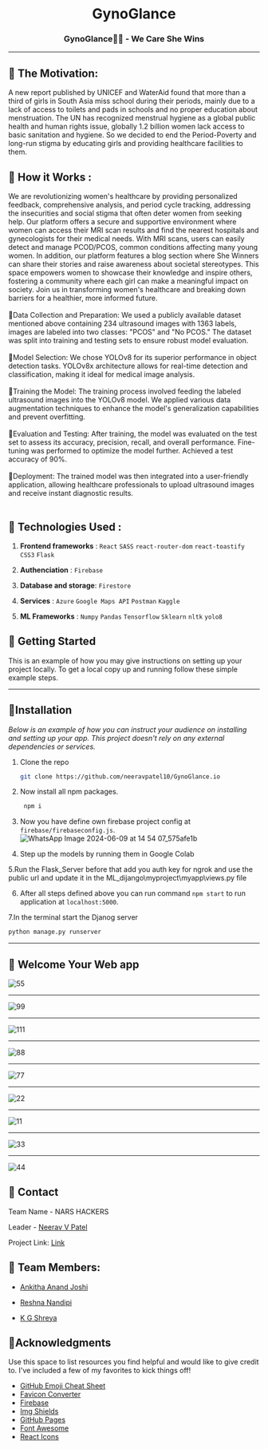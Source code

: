 
<h1 align="center">GynoGlance</b></h1>
<div align="center">
  <h3 align="center">GynoGlance🙍‍♀️ - We Care She Wins</h3>
</div>

---
## 💫 The Motivation:
A new report published by UNICEF and WaterAid found that more than a third of girls in South Asia miss school during their periods, mainly due to a lack of access to toilets and pads in schools and no proper education about menstruation. The UN has recognized menstrual hygiene as a global public health and human rights issue, globally 1.2 billion women lack access to basic sanitation and hygiene. So we decided to end the Period-Poverty and long-run stigma by educating girls and providing healthcare facilities to them.

## 💫 How it Works :
We are revolutionizing women's healthcare by providing personalized feedback, comprehensive analysis, and period cycle tracking, addressing the insecurities and social stigma that often deter women from seeking help. Our platform offers a secure and supportive environment where women can access their MRI scan results and find the nearest hospitals and gynecologists for their medical needs. With MRI scans, users can easily detect and manage PCOD/PCOS, common conditions affecting many young women.
In addition, our platform features a blog section where She Winners can share their stories and raise awareness about societal stereotypes. This space empowers women to showcase their knowledge and inspire others, fostering a community where each girl can make a meaningful impact on society. Join us in transforming women's healthcare and breaking down barriers for a healthier, more informed future.<br><br>
🌟Data Collection and Preparation: We used a publicly available dataset mentioned above containing 234 ultrasound images with 1363 labels, images are labeled into two classes: "PCOS" and "No PCOS." The dataset was split into training and testing sets to ensure robust model evaluation.<br><br>
🌟Model Selection: We chose YOLOv8 for its superior performance in object detection tasks. YOLOv8x architecture allows for real-time detection and classification, making it ideal for medical image analysis.<br><br>
🌟Training the Model: The training process involved feeding the labeled ultrasound images into the YOLOv8 model. We applied various data augmentation techniques to enhance the model's generalization capabilities and prevent overfitting.<br><br>
🌟Evaluation and Testing: After training, the model was evaluated on the test set to assess its accuracy, precision, recall, and overall performance. Fine-tuning was performed to optimize the model further. Achieved a test accuracy of 90%.<br><br>
🌟Deployment: The trained model was then integrated into a user-friendly application, allowing healthcare professionals to upload ultrasound images and receive instant diagnostic results.<br><br>

## 💫 Technologies Used :

1. **Frontend frameworks** : `React` `SASS` `react-router-dom` `react-toastify` `CSS3`  `Flask`

2. **Authenciation**       : `Firebase`

3. **Database and storage**: `Firestore` 

4. **Services**            : `Azure` `Google Maps API` `Postman` `Kaggle`  


5. **ML Frameworks**       : `Numpy` `Pandas` `Tensorflow` `Sklearn` `nltk` `yolo8`


## 💫 Getting Started

This is an example of how you may give instructions on setting up your project locally.
To get a local copy up and running follow these simple example steps.

---

## 💫Installation

_Below is an example of how you can instruct your audience on installing and setting up your app. This project doesn't rely on any external dependencies or services._

1. Clone the repo
   ```sh
   git clone https://github.com/neeravpatel10/GynoGlance.io
   ```
2. Now install all npm packages.
   ```sh
    npm i 
   ```
   
   
3. Now you have define own firebase project config at `firebase/firebaseconfig.js`.
![WhatsApp Image 2024-06-09 at 14 54 07_575afe1b](https://github.com/neeravpatel10/GynoGlance/assets/118677906/9210a3a2-6035-4522-847d-914d91c66d78)

4. Step up the models by running them in Google Colab

5.Run the Flask_Server before that add you auth key for ngrok and use the public url and update it in the ML_dijango\myproject\myapp\views.py file

6. After all steps defined above you can run command `npm start` to run application at `localhost:5000`.

7.In the terminal start the Djanog server
```sh
python manage.py runserver

```

---

## 💫 Welcome Your Web app

![55](https://github.com/neeravpatel10/GynoGlance/assets/118677906/270fd6d0-31c8-4bad-8cc1-15af63c3aac1)

---
![99](https://github.com/neeravpatel10/GynoGlance/assets/118677906/fdc5f3c3-eddf-4611-9517-795f65f37119)

---
![111](https://github.com/neeravpatel10/GynoGlance/assets/118677906/0d413fa7-b92f-4a81-b2fb-aa2f64b9ce35)

---
![88](https://github.com/neeravpatel10/GynoGlance/assets/118677906/f4f5fb6f-b7a2-48d8-aed7-53c319e74da2)

---
![77](https://github.com/neeravpatel10/GynoGlance/assets/118677906/745c6406-a657-4426-875f-16648cd452ec)

---
![22](https://github.com/neeravpatel10/GynoGlance/assets/118677906/ddc88a2e-f5f5-4d73-accb-36f5c48a4c3e)

---
![11](https://github.com/neeravpatel10/GynoGlance/assets/118677906/ba0b5202-65d8-4eae-bc1e-21da09ffbbfc)

---
![33](https://github.com/neeravpatel10/GynoGlance/assets/118677906/b734409f-8cb1-40e6-890b-6b0efbd4c01a)

---
![44](https://github.com/neeravpatel10/GynoGlance/assets/118677906/acc2d479-6cda-4d5d-9f46-6d11a75737d4)

## 💫 Contact

Team Name - NARS HACKERS

Leader - [Neerav V Patel](patelneerav07@gmail.com)

Project Link: [Link](https://github.com/neeravpatel10/GynoGlance)


## 💫 Team Members: 

- [Ankitha Anand Joshi](joshiankitha94@gmail.com)
  
- [Reshna Nandipi](nandipireshna010@gmail.com)
  
- [K G Shreya](kgshreya2003@gmail.com)

## 💫Acknowledgments

Use this space to list resources you find helpful and would like to give credit to. I've included a few of my favorites to kick things off!

* [GitHub Emoji Cheat Sheet](https://www.webpagefx.com/tools/emoji-cheat-sheet)
* [Favicon Converter](https://favicon.io/favicon-converter/)
* [Firebase](https://firebase.google.com/)
* [Img Shields](https://shields.io)
* [GitHub Pages](https://pages.github.com)
* [Font Awesome](https://fontawesome.com)
* [React Icons](https://react-icons.github.io/react-icons/search)

